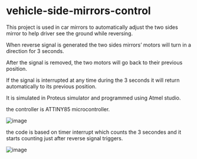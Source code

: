 # vehicle-side-mirrors-control

This project is used in car mirrors to automatically adjust the two sides mirror to help driver see the ground while reversing. 

When reverse signal is generated the two sides mirrors’ motors will turn in a direction for 3 seconds.

After the signal is removed, the two motors will go back to their previous position.

If the signal is interrupted at any time during the 3 seconds it will return automatically to its previous position.

It is simulated in Proteus simulator and programmed using Atmel studio.

the controller is ATTINY85 microcontroller.

![image](https://user-images.githubusercontent.com/119271600/221427621-be2355c1-2edb-4f58-9f6f-472422bed69a.png)

the code is based on timer interrupt which counts the 3 secondes and it starts counting just after reverse signal triggers.

![image](https://user-images.githubusercontent.com/119271600/221428006-4703710c-3ced-4dd2-9dce-0348250e39b6.png)
